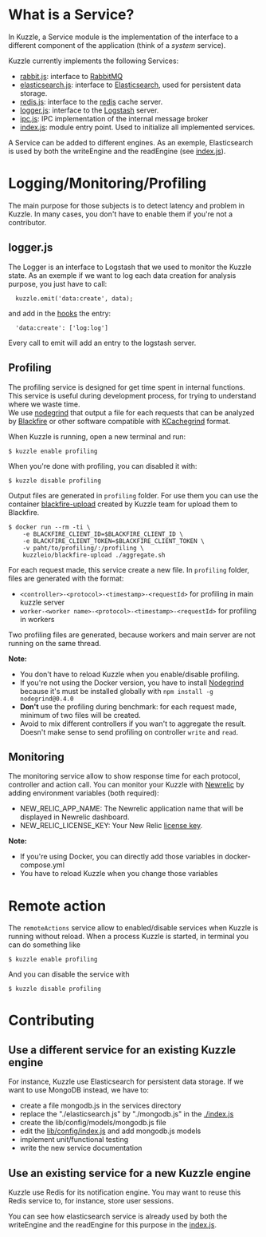 # What is a Service?

In Kuzzle, a Service module is the implementation of the interface to a different component of the application (think of a *system* service).

Kuzzle currently implements the following Services:

* [rabbit.js](./rabbit.js): interface to [RabbitMQ](https://www.rabbitmq.com/)
* [elasticsearch.js](./elasticsearch.js): interface to [Elasticsearch](https://www.elastic.co/products/elasticsearch), used for persistent data storage.
* [redis.js](./redis.js): interface to the [redis](http://redis.io) cache server.
* [logger.js](./logger.js): interface to the [Logstash](https://www.elastic.co/products/logstash) server.
* [ipc.js](./ipc.js): IPC implementation of the internal message broker
* [index.js](./index.js): module entry point. Used to initialize all implemented services.


A Service can be added to different engines. As an exemple, Elasticsearch is used by both the writeEngine and the readEngine (see [index.js](./index.js)).


# Logging/Monitoring/Profiling

The main purpose for those subjects is to detect latency and problem in Kuzzle. In many cases, you don't have to enable them if you're not a contributor.

## logger.js

The Logger is an interface to Logstash that we used to monitor the Kuzzle state.
As an exemple if we want to log each data creation for analysis purpose, you just have to call:

```
  kuzzle.emit('data:create', data);
```

and add in the [hooks](../../lib/config/hooks.js) the entry:

```
  'data:create': ['log:log']
```

Every call to emit will add an entry to the logstash server.


## Profiling

The profiling service is designed for get time spent in internal functions. This service is useful during development process, for trying to understand where we waste time.  
We use [nodegrind](https://www.npmjs.com/package/nodegrind) that output a file for each requests that can be analyzed by [Blackfire](https://blackfire.io) or other software compatible with [KCachegrind](http://kcachegrind.sourceforge.net/html/Home.html) format.


When Kuzzle is running, open a new terminal and run:

```
$ kuzzle enable profiling
```

When you're done with profiling, you can disabled it with:

```
$ kuzzle disable profiling
```

Output files are generated in `profiling` folder. For use them you can use the container [blackfire-upload](https://github.com/kuzzleio/kuzzle-containers/tree/master/blackfire-upload) created by Kuzzle team for upload them to Blackfire.

```
$ docker run --rm -ti \
    -e BLACKFIRE_CLIENT_ID=$BLACKFIRE_CLIENT_ID \
    -e BLACKFIRE_CLIENT_TOKEN=$BLACKFIRE_CLIENT_TOKEN \
    -v paht/to/profiling/:/profiling \
    kuzzleio/blackfire-upload ./aggregate.sh
```

For each request made, this service create a new file. In `profiling` folder, files are generated with the format: 
* `<controller>-<protocol>-<timestamp>-<requestId>` for profiling in main kuzzle server
* `worker-<worker name>-<protocol>-<timestamp>-<requestId>` for profiling in workers

Two profiling files are generated, because workers and main server are not running on the same thread.

**Note:** 
* You don't have to reload Kuzzle when you enable/disable profiling.
* If you're not using the Docker version, you have to install [Nodegrind](https://www.npmjs.com/package/nodegrind) because it's must be installed globally with `npm install -g nodegrind@0.4.0`
* **Don't** use the profiling during benchmark: for each request made, minimum of two files will be created.
* Avoid to mix different controllers if you wan't to aggregate the result. Doesn't make sense to send profiling on controller `write` and `read`.


## Monitoring

The monitoring service allow to show response time for each protocol, controller and action call.
You can monitor your Kuzzle with [Newrelic](http://newrelic.com/) by adding environment variables (both required):

* NEW_RELIC_APP_NAME: The Newrelic application name that will be displayed in Newrelic dashboard.
* NEW_RELIC_LICENSE_KEY: Your New Relic [license key](https://docs.newrelic.com/docs/subscriptions/license-key).

**Note:**

* If you're using Docker, you can directly add those variables in docker-compose.yml
* You have to reload Kuzzle when you change those variables

# Remote action

The `remoteActions` service allow to enabled/disable services when Kuzzle is running without reload. When a process Kuzzle is started, in terminal you can do something like

```
$ kuzzle enable profiling
```

And you can disable the service with

```
$ kuzzle disable profiling
```

# Contributing


## Use a different service for an existing Kuzzle engine

For instance, Kuzzle use Elasticsearch for persistent data storage. If we want to use MongoDB instead, we have to:

* create a file mongodb.js in the services directory
* replace the "./elasticsearch.js" by "./mongodb.js" in the [./index.js](./index.js)
* create the lib/config/models/mongodb.js file
* edit the [lib/config/index.js](../config/index.js) and add mongodb.js models
* implement unit/functional testing
* write the new service documentation


## Use an existing service for a new Kuzzle engine
Kuzzle use Redis for its notification engine.
You may want to reuse this Redis service to, for instance, store user sessions.

You can see how elasticsearch service is already used by both the writeEngine and the readEngine for this purpose in the [index.js](./index.js).
